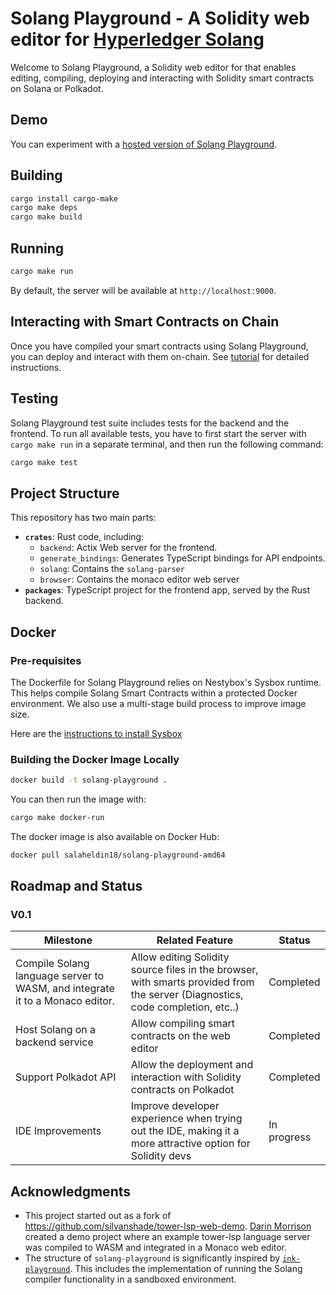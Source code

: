 # Solang Playground - A Solidity web editor for [Hyperledger Solang](https://github.com/hyperledger/solang)

Welcome to Solang Playground, a Solidity web editor for that enables editing, compiling, deploying and interacting with Solidity smart contracts on Solana or Polkadot.

## Demo

You can experiment with a [hosted version of Solang Playground](http://solang-pg.duckdns.org:9000/).

## Building

```sh
cargo install cargo-make
cargo make deps
cargo make build
```

## Running

```sh
cargo make run
```

By default, the server will be available at `http://localhost:9000`.

## Interacting with Smart Contracts on Chain

Once you have compiled your smart contracts using Solang Playground, you can deploy and interact with them on-chain. See [tutorial](docs/interact_with_contracts_on_chain.md) for detailed instructions.

## Testing

Solang Playground test suite includes tests for the backend and the frontend. To run all available tests, you have to first start the server with `cargo make run` in a separate terminal, and then run the following command:

```sh
cargo make test
```

## Project Structure

This repository has two main parts:

- **`crates`**: Rust code, including:
  - `backend`: Actix Web server for the frontend.
  - `generate_bindings`: Generates TypeScript bindings for API endpoints.
  - `solang`: Contains the `solang-parser`
  - `browser`: Contains the monaco editor web server
- **`packages`**: TypeScript project for the frontend app, served by the Rust backend.

## Docker

### Pre-requisites

The Dockerfile for Solang Playground relies on Nestybox's Sysbox runtime. This helps compile Solang Smart Contracts within a protected Docker environment. We also use a multi-stage build process to improve image size.

Here are the [instructions to install Sysbox](https://github.com/nestybox/sysbox/blob/master/docs/user-guide/install-package.md#installing-sysbox)

### Building the Docker Image Locally

```sh
docker build -t solang-playground .
```

You can then run the image with:

```sh
cargo make docker-run
```

The docker image is also available on Docker Hub:

```sh
docker pull salaheldin18/solang-playground-amd64
```

## Roadmap and Status

### V0.1

| Milestone                                                                    | Related Feature                                                                                                                | Status      |
| ---------------------------------------------------------------------------- | ------------------------------------------------------------------------------------------------------------------------------ | ----------- |
| Compile Solang language server to WASM, and integrate it to a Monaco editor. | Allow editing Solidity source files in the browser, with smarts provided from the server (Diagnostics, code completion, etc..) | Completed   |
| Host Solang on a backend service                                             | Allow compiling smart contracts on the web editor                                                                              | Completed   |
| Support Polkadot API                                                         | Allow the deployment and interaction with Solidity contracts on Polkadot                                                       | Completed   |
| IDE Improvements                                                             | Improve developer experience when trying out the IDE, making it a more attractive option for Solidity devs                     | In progress |

## Acknowledgments

- This project started out as a fork of https://github.com/silvanshade/tower-lsp-web-demo. [Darin Morrison](https://github.com/silvanshade) created a demo project where an example tower-lsp language server was compiled to WASM and integrated in a Monaco web editor.
- The structure of `solang-playground` is significantly inspired by [`ink-playground`](https://github.com/use-ink/ink-playground). This includes the implementation of running the Solang compiler functionality in a sandboxed environment.

